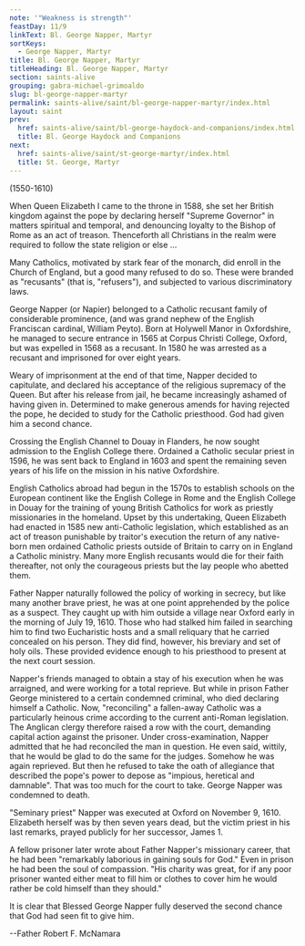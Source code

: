 ```yaml
---
note: '"Weakness is strength"'
feastDay: 11/9
linkText: Bl. George Napper, Martyr
sortKeys:
  - George Napper, Martyr
title: Bl. George Napper, Martyr
titleHeading: Bl. George Napper, Martyr
section: saints-alive
grouping: gabra-michael-grimoaldo
slug: bl-george-napper-martyr
permalink: saints-alive/saint/bl-george-napper-martyr/index.html
layout: saint
prev:
  href: saints-alive/saint/bl-george-haydock-and-companions/index.html
  title: Bl. George Haydock and Companions
next:
  href: saints-alive/saint/st-george-martyr/index.html
  title: St. George, Martyr
---
```

(1550-1610)

When Queen Elizabeth I came to the throne in 1588, she set her British kingdom against the pope by declaring herself "Supreme Governor" in matters spiritual and temporal, and denouncing loyalty to the Bishop of Rome as an act of treason. Thenceforth all Christians in the realm were required to follow the state religion or else ...

Many Catholics, motivated by stark fear of the monarch, did enroll in the Church of England, but a good many refused to do so. These were branded as "recusants" (that is, "refusers"), and subjected to various discriminatory laws.

George Napper (or Napier) belonged to a Catholic recusant family of considerable prominence, (and was grand nephew of the English Franciscan cardinal, William Peyto). Born at Holywell Manor in Oxfordshire, he managed to secure entrance in 1565 at Corpus Christi College, Oxford, but was expelled in 1568 as a recusant. In 1580 he was arrested as a recusant and imprisoned for over eight years.

Weary of imprisonment at the end of that time, Napper decided to capitulate, and declared his acceptance of the religious supremacy of the Queen. But after his release from jail, he became increasingly ashamed of having given in. Determined to make generous amends for having rejected the pope, he decided to study for the Catholic priesthood. God had given him a second chance.

Crossing the English Channel to Douay in Flanders, he now sought admission to the English College there. Ordained a Catholic secular priest in 1596, he was sent back to England in 1603 and spent the remaining seven years of his life on the mission in his native Oxfordshire.

English Catholics abroad had begun in the 1570s to establish schools on the European continent like the English College in Rome and the English College in Douay for the training of young British Catholics for work as priestly missionaries in the homeland. Upset by this undertaking, Queen Elizabeth had enacted in 1585 new anti-Catholic legislation, which established as an act of treason punishable by traitor's execution the return of any native-born men ordained Catholic priests outside of Britain to carry on in England a Catholic ministry. Many more English recusants would die for their faith thereafter, not only the courageous priests but the lay people who abetted them.

Father Napper naturally followed the policy of working in secrecy, but like many another brave priest, he was at one point apprehended by the police as a suspect. They caught up with him outside a village near Oxford early in the morning of July 19, 1610. Those who had stalked him failed in searching him to find two Eucharistic hosts and a small reliquary that he carried concealed on his person. They did find, however, his breviary and set of holy oils. These provided evidence enough to his priesthood to present at the next court session.

Napper's friends managed to obtain a stay of his execution when he was arraigned, and were working for a total reprieve. But while in prison Father George ministered to a certain condemned criminal, who died declaring himself a Catholic. Now, "reconciling" a fallen-away Catholic was a particularly heinous crime according to the current anti-Roman legislation. The Anglican clergy therefore raised a row with the court, demanding capital action against the prisoner. Under cross-examination, Napper admitted that he had reconciled the man in question. He even said, wittily, that he would be glad to do the same for the judges. Somehow he was again reprieved. But then he refused to take the oath of allegiance that described the pope's power to depose as "impious, heretical and damnable". That was too much for the court to take. George Napper was condemned to death.

"Seminary priest" Napper was executed at Oxford on November 9, 1610. Elizabeth herself was by then seven years dead, but the victim priest in his last remarks, prayed publicly for her successor, James 1.

A fellow prisoner later wrote about Father Napper's missionary career, that he had been "remarkably laborious in gaining souls for God." Even in prison he had been the soul of compassion. "His charity was great, for if any poor prisoner wanted either meat to fill him or clothes to cover him he would rather be cold himself than they should."

It is clear that Blessed George Napper fully deserved the second chance that God had seen fit to give him.

\--Father Robert F. McNamara
